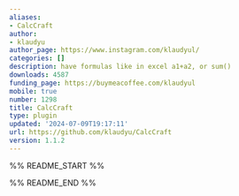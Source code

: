 ```yaml
---
aliases:
- CalcCraft
author:
- klaudyu
author_page: https://www.instagram.com/klaudyul/
categories: []
description: have formulas like in excel a1+a2, or sum()
downloads: 4587
funding_page: https://buymeacoffee.com/klaudyul
mobile: true
number: 1298
title: CalcCraft
type: plugin
updated: '2024-07-09T19:17:11'
url: https://github.com/klaudyu/CalcCraft
version: 1.1.2
---
```


%% README_START %%



%% README_END %%